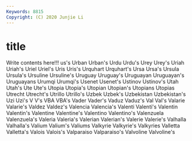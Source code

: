 ```yaml
---
Keywords: 8815
Copyright: (C) 2020 Junjie Li
---
```


# title

Write contents here!!!
us's 
Urban
Urban's 
Urdu 
Urdu's 
Urey 
Urey's 
Uriah 
Uriah's 
Uriel 
Uriel's 
Uris
Uris's 
Urquhart 
Urquhart's 
Ursa 
Ursa's 
Ursula 
Ursula's 
Ursuline 
Ursuline's 
Uruguay
Uruguay's 
Uruguayan 
Uruguayan's 
Uruguayans 
Urumqi 
Urumqi's 
Usenet 
Usenet's 
Ustinov 
Ustinov's
Utah 
Utah's 
Ute 
Ute's 
Utopia 
Utopia's 
Utopian 
Utopian's 
Utopians 
Utopias
Utrecht 
Utrecht's 
Utrillo 
Utrillo's 
Uzbek 
Uzbek's 
Uzbekistan 
Uzbekistan's 
Uzi 
Uzi's
V 
V's 
VBA 
VBA's 
Vader 
Vader's 
Vaduz 
Vaduz's 
Val 
Val's
Valarie 
Valarie's 
Valdez 
Valdez's 
Valencia 
Valencia's 
Valenti 
Valenti's 
Valentin 
Valentin's
Valentine 
Valentine's 
Valentino 
Valentino's 
Valenzuela 
Valenzuela's 
Valeria 
Valeria's 
Valerian 
Valerian's
Valerie 
Valerie's 
Valhalla 
Valhalla's 
Valium 
Valium's 
Valiums 
Valkyrie 
Valkyrie's 
Valkyries
Valletta 
Valletta's 
Valois 
Valois's 
Valparaiso 
Valparaiso's 
Valvoline 
Valvoline's 
